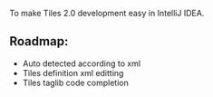 To make Tiles 2.0 development easy in IntelliJ IDEA.

## Roadmap: ##
  * Auto detected according to xml
  * Tiles definition xml editting
  * Tiles taglib code completion